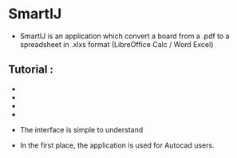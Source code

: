 # SmartIJ
- SmartIJ is an application which convert a board from a .pdf to a spreadsheet in .xlxs format (LibreOffice Calc / Word Excel)

Tutorial : 
  -  
  -
  -
  -
  -
  
- The interface is simple to understand
- In the first place, the application is used for Autocad users.

